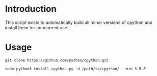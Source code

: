 # Introduction

This script exists to automatically build all minor versions of cpython and install them for concurrent use.

# Usage

`git clone https://github.com/python/cpython.git`

`sudo python3 install_cpython.py -d /path/to/cpython/ --min 3.5.0`
